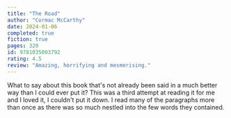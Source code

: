 ```yaml
---
title: "The Road"
author: "Cormac McCarthy"
date: 2024-01-06
completed: true
fiction: true
pages: 320
id: 9781035003792
rating: 4.5
review: "Amazing, horrifying and mesmerising."
---
```


What to say about this book that's not already been said in a much better way than I could ever put it? This was a third attempt at reading it for me and I loved it, I couldn't put it down. I read many of the paragraphs more than once as there was so much nestled into the few words they contained.
